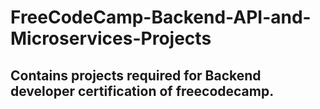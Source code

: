 # FreeCodeCamp-Backend-API-and-Microservices-Projects
## Contains projects required for Backend developer certification of freecodecamp.
